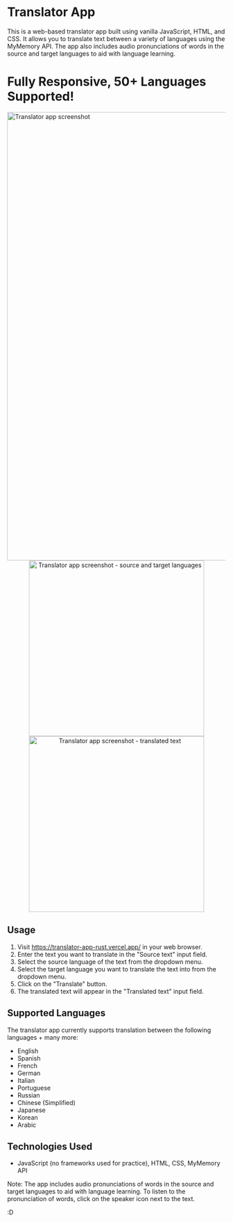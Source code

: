 # Translator App

This is a web-based translator app built using vanilla JavaScript, HTML, and CSS. It allows you to translate text between a variety of languages using the MyMemory API. The app also includes audio pronunciations of words in the source and target languages to aid with language learning.

# Fully Responsive, 50+ Languages Supported!
<img width="1031" alt="Translator app screenshot" src="https://user-images.githubusercontent.com/57879193/219876127-471edc86-e719-4830-8d77-8341c158e54b.png">
<div align="center">
  <img width="404" alt="Translator app screenshot - source and target languages" src="https://user-images.githubusercontent.com/57879193/219876277-c03c53fe-87ed-4425-b567-ce44afe8bed2.png">
  <img width="404" alt="Translator app screenshot - translated text" src="https://user-images.githubusercontent.com/57879193/219876245-9e23c42e-307f-498e-baca-888b531ad0ee.png">
</div>

## Usage

1. Visit https://translator-app-rust.vercel.app/ in your web browser.
2. Enter the text you want to translate in the "Source text" input field.
3. Select the source language of the text from the dropdown menu.
4. Select the target language you want to translate the text into from the dropdown menu.
5. Click on the "Translate" button.
6. The translated text will appear in the "Translated text" input field.

## Supported Languages

The translator app currently supports translation between the following languages + many more: 

- English
- Spanish
- French
- German
- Italian
- Portuguese
- Russian
- Chinese (Simplified)
- Japanese
- Korean
- Arabic

## Technologies Used

- JavaScript (no frameworks used for practice), HTML, CSS, MyMemory API

Note: The app includes audio pronunciations of words in the source and target languages to aid with language learning. To listen to the pronunciation of words, click on the speaker icon next to the text.

:D


